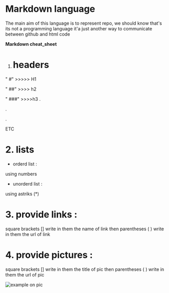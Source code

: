 # **Markdown language** 

The main aim of this language is to represent repo, we should know that's its not a programming language it'a just another way to communicate between github and html code 

**Markdown cheat_sheet**
1. # **headers** 


" #" >>>>> H1 

" ##" >>>> h2

" ###" >>>>h3 
.

.

.

ETC 

# 2.  **lists** 

  * orderd list : 

using numbers 

  * unorderd list : 

using astriks (*)

# 3. **provide links** : 

square brackets [] write in them the name of link then parentheses ( ) write in them the url of link 

# 4.  **provide pictures** : 

square brackets [] write in them the title of pic  then parentheses ( ) write in them the url of pic  


![example on pic](https://upload.wikimedia.org/wikipedia/commons/thumb/4/48/Markdown-mark.svg/1200px-Markdown-mark.svg.png)
